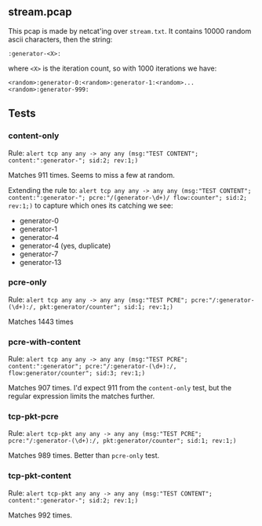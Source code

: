 ## stream.pcap

This pcap is made by netcat'ing over `stream.txt`. It contains 10000 random
ascii characters, then the string:

```
:generator-<X>:
```

where `<X>` is the iteration count, so with 1000 iterations we have:

```
<random>:generator-0:<random>:generator-1:<random>...<random>:generator-999:
```

## Tests

### content-only

Rule: `alert tcp any any -> any any (msg:"TEST CONTENT"; content:":generator-"; sid:2; rev:1;)`

Matches 911 times.  Seems to miss a few at random.

Extending the rule to: `alert tcp any any -> any any (msg:"TEST CONTENT"; content:":generator-"; pcre:"/(generator-\d+)/ flow:counter"; sid:2; rev:1;)` to capture which ones its catching we see:

- generator-0
- generator-1
- generator-4
- generator-4 (yes, duplicate)
- generator-7
- generator-13

### pcre-only

Rule: `alert tcp any any -> any any (msg:"TEST PCRE"; pcre:"/:generator-(\d+):/, pkt:generator/counter"; sid:1; rev:1;)`

Matches 1443 times

### pcre-with-content

Rule: `alert tcp any any -> any any (msg:"TEST PCRE"; content:":generator"; pcre:"/:generator-(\d+):/, flow:generator/counter"; sid:3; rev:1;)`

Matches 907 times. I'd expect 911 from the `content-only` test, but the regular
expression limits the matches further.

### tcp-pkt-pcre

Rule: `alert tcp-pkt any any -> any any (msg:"TEST PCRE"; pcre:"/:generator-(\d+):/, pkt:generator/counter"; sid:1; rev:1;)`

Matches 989 times. Better than `pcre-only` test.

### tcp-pkt-content

Rule: `alert tcp-pkt any any -> any any (msg:"TEST CONTENT"; content:":generator-"; sid:2; rev:1;)`

Matches 992 times.
